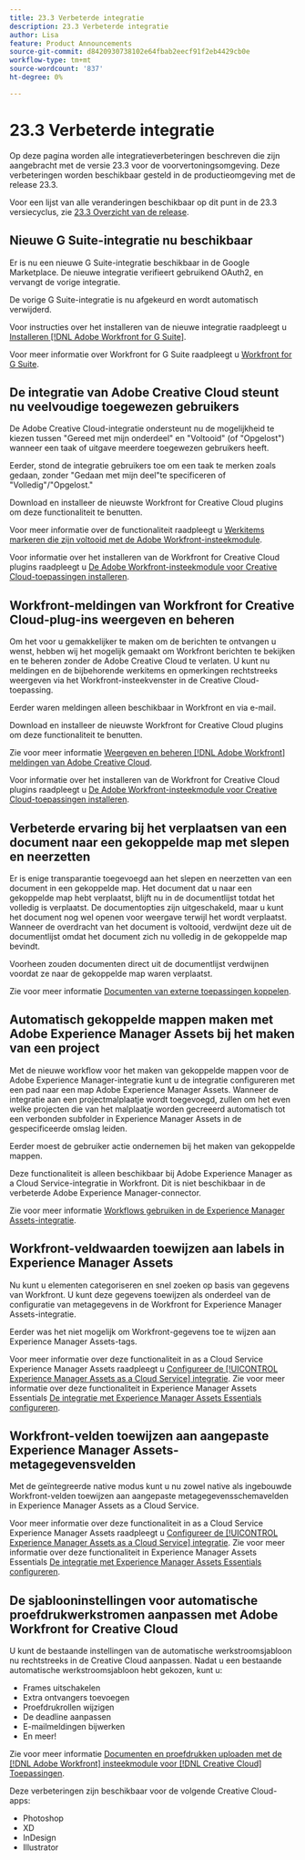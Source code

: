 ```yaml
---
title: 23.3 Verbeterde integratie
description: 23.3 Verbeterde integratie
author: Lisa
feature: Product Announcements
source-git-commit: d8420930738102e64fbab2eecf91f2eb4429cb0e
workflow-type: tm+mt
source-wordcount: '837'
ht-degree: 0%

---
```


# 23.3 Verbeterde integratie

Op deze pagina worden alle integratieverbeteringen beschreven die zijn aangebracht met de versie 23.3 voor de voorvertoningsomgeving. Deze verbeteringen worden beschikbaar gesteld in de productieomgeving met de release 23.3.

Voor een lijst van alle veranderingen beschikbaar op dit punt in de 23.3 versiecyclus, zie [23.3 Overzicht van de release](/help/quicksilver/product-announcements/product-releases/23.3-release-activity/23-3-release-overview.md).

## Nieuwe G Suite-integratie nu beschikbaar

Er is nu een nieuwe G Suite-integratie beschikbaar in de Google Marketplace. De nieuwe integratie verifieert gebruikend OAuth2, en vervangt de vorige integratie.

De vorige G Suite-integratie is nu afgekeurd en wordt automatisch verwijderd.

Voor instructies over het installeren van de nieuwe integratie raadpleegt u [Installeren [!DNL Adobe Workfront for G Suite]](/help/quicksilver/workfront-integrations-and-apps/workfront-for-g-suite/install-workfront-for-gsuite.md).

Voor meer informatie over Workfront for G Suite raadpleegt u [Workfront for G Suite](/help/quicksilver/workfront-integrations-and-apps/workfront-for-g-suite/workfront-for-gsuite.md).

## De integratie van Adobe Creative Cloud steunt nu veelvoudige toegewezen gebruikers

De Adobe Creative Cloud-integratie ondersteunt nu de mogelijkheid te kiezen tussen &quot;Gereed met mijn onderdeel&quot; en &quot;Voltooid&quot; (of &quot;Opgelost&quot;) wanneer een taak of uitgave meerdere toegewezen gebruikers heeft.

Eerder, stond de integratie gebruikers toe om een taak te merken zoals gedaan, zonder &quot;Gedaan met mijn deel&quot;te specificeren of &quot;Volledig&quot;/&quot;Opgelost.&quot;

Download en installeer de nieuwste Workfront for Creative Cloud plugins om deze functionaliteit te benutten.

Voor meer informatie over de functionaliteit raadpleegt u [Werkitems markeren die zijn voltooid met de Adobe Workfront-insteekmodule](/help/quicksilver/workfront-integrations-and-apps/adobe-workfront-for-creative-cloud/wf-cc-complete.md).

Voor informatie over het installeren van de Workfront for Creative Cloud plugins raadpleegt u [De Adobe Workfront-insteekmodule voor Creative Cloud-toepassingen installeren](/help/quicksilver/workfront-integrations-and-apps/adobe-workfront-for-creative-cloud/wf-cc-install-toc.md).

## Workfront-meldingen van Workfront for Creative Cloud-plug-ins weergeven en beheren

Om het voor u gemakkelijker te maken om de berichten te ontvangen u wenst, hebben wij het mogelijk gemaakt om Workfront berichten te bekijken en te beheren zonder de Adobe Creative Cloud te verlaten. U kunt nu meldingen en de bijbehorende werkitems en opmerkingen rechtstreeks weergeven via het Workfront-insteekvenster in de Creative Cloud-toepassing.

Eerder waren meldingen alleen beschikbaar in Workfront en via e-mail.

Download en installeer de nieuwste Workfront for Creative Cloud plugins om deze functionaliteit te benutten.

Zie voor meer informatie [Weergeven en beheren [!DNL Adobe Workfront] meldingen van Adobe Creative Cloud](/help/quicksilver/workfront-integrations-and-apps/adobe-workfront-for-creative-cloud/wf-cc-notifications.md).

Voor informatie over het installeren van de Workfront for Creative Cloud plugins raadpleegt u [De Adobe Workfront-insteekmodule voor Creative Cloud-toepassingen installeren](/help/quicksilver/workfront-integrations-and-apps/adobe-workfront-for-creative-cloud/wf-cc-install-toc.md).

## Verbeterde ervaring bij het verplaatsen van een document naar een gekoppelde map met slepen en neerzetten

Er is enige transparantie toegevoegd aan het slepen en neerzetten van een document in een gekoppelde map. Het document dat u naar een gekoppelde map hebt verplaatst, blijft nu in de documentlijst totdat het volledig is verplaatst. De documentopties zijn uitgeschakeld, maar u kunt het document nog wel openen voor weergave terwijl het wordt verplaatst. Wanneer de overdracht van het document is voltooid, verdwijnt deze uit de documentlijst omdat het document zich nu volledig in de gekoppelde map bevindt.

Voorheen zouden documenten direct uit de documentlijst verdwijnen voordat ze naar de gekoppelde map waren verplaatst.

Zie voor meer informatie [Documenten van externe toepassingen koppelen](/help/quicksilver/documents/adding-documents-to-workfront/link-documents-from-external-apps.md).

## Automatisch gekoppelde mappen maken met Adobe Experience Manager Assets bij het maken van een project

Met de nieuwe workflow voor het maken van gekoppelde mappen voor de Adobe Experience Manager-integratie kunt u de integratie configureren met een pad naar een map Adobe Experience Manager Assets. Wanneer de integratie aan een projectmalplaatje wordt toegevoegd, zullen om het even welke projecten die van het malplaatje worden gecreeerd automatisch tot een verbonden subfolder in Experience Manager Assets in de gespecificeerde omslag leiden.

Eerder moest de gebruiker actie ondernemen bij het maken van gekoppelde mappen.

Deze functionaliteit is alleen beschikbaar bij Adobe Experience Manager as a Cloud Service-integratie in Workfront. Dit is niet beschikbaar in de verbeterde Adobe Experience Manager-connector.

Zie voor meer informatie [Workflows gebruiken in de Experience Manager Assets-integratie](/help/quicksilver/documents/adobe-workfront-for-experience-manager-assets-essentials/use-aem-workflows.md).

## Workfront-veldwaarden toewijzen aan labels in Experience Manager Assets

Nu kunt u elementen categoriseren en snel zoeken op basis van gegevens van Workfront. U kunt deze gegevens toewijzen als onderdeel van de configuratie van metagegevens in de Workfront for Experience Manager Assets-integratie.

Eerder was het niet mogelijk om Workfront-gegevens toe te wijzen aan Experience Manager Assets-tags.

Voor meer informatie over deze functionaliteit in as a Cloud Service Experience Manager Assets raadpleegt u [Configureer de [!UICONTROL Experience Manager Assets as a Cloud Service] integratie](/help/quicksilver/administration-and-setup/configure-integrations/configure-aacs-integration.md).
Zie voor meer informatie over deze functionaliteit in Experience Manager Assets Essentials [De integratie met Experience Manager Assets Essentials configureren](/help/quicksilver/documents/adobe-workfront-for-experience-manager-assets-essentials/setup-asset-essentials.md).

## Workfront-velden toewijzen aan aangepaste Experience Manager Assets-metagegevensvelden

Met de geïntegreerde native modus kunt u nu zowel native als ingebouwde Workfront-velden toewijzen aan aangepaste metagegevensschemavelden in Experience Manager Assets as a Cloud Service.

Voor meer informatie over deze functionaliteit in as a Cloud Service Experience Manager Assets raadpleegt u [Configureer de [!UICONTROL Experience Manager Assets as a Cloud Service] integratie](/help/quicksilver/administration-and-setup/configure-integrations/configure-aacs-integration.md).
Zie voor meer informatie over deze functionaliteit in Experience Manager Assets Essentials [De integratie met Experience Manager Assets Essentials configureren](/help/quicksilver/documents/adobe-workfront-for-experience-manager-assets-essentials/setup-asset-essentials.md).

## De sjablooninstellingen voor automatische proefdrukwerkstromen aanpassen met Adobe Workfront for Creative Cloud

U kunt de bestaande instellingen van de automatische werkstroomsjabloon nu rechtstreeks in de Creative Cloud aanpassen. Nadat u een bestaande automatische werkstroomsjabloon hebt gekozen, kunt u:

* Frames uitschakelen
* Extra ontvangers toevoegen
* Proefdrukrollen wijzigen
* De deadline aanpassen
* E-mailmeldingen bijwerken
* En meer!

Zie voor meer informatie [Documenten en proefdrukken uploaden met de [!DNL Adobe Workfront] insteekmodule voor [!DNL Creative Cloud] Toepassingen](/help/quicksilver/workfront-integrations-and-apps/adobe-workfront-for-creative-cloud/wf-cc-docs-proofs-toc.md).

Deze verbeteringen zijn beschikbaar voor de volgende Creative Cloud-apps:

* Photoshop
* XD
* InDesign
* Illustrator
